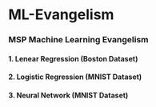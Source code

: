 # ML-Evangelism
### MSP Machine Learning Evangelism

#### 1. Lenear Regression (Boston Dataset)
#### 2. Logistic Regression (MNIST Dataset)
#### 3. Neural Network (MNIST Dataset)